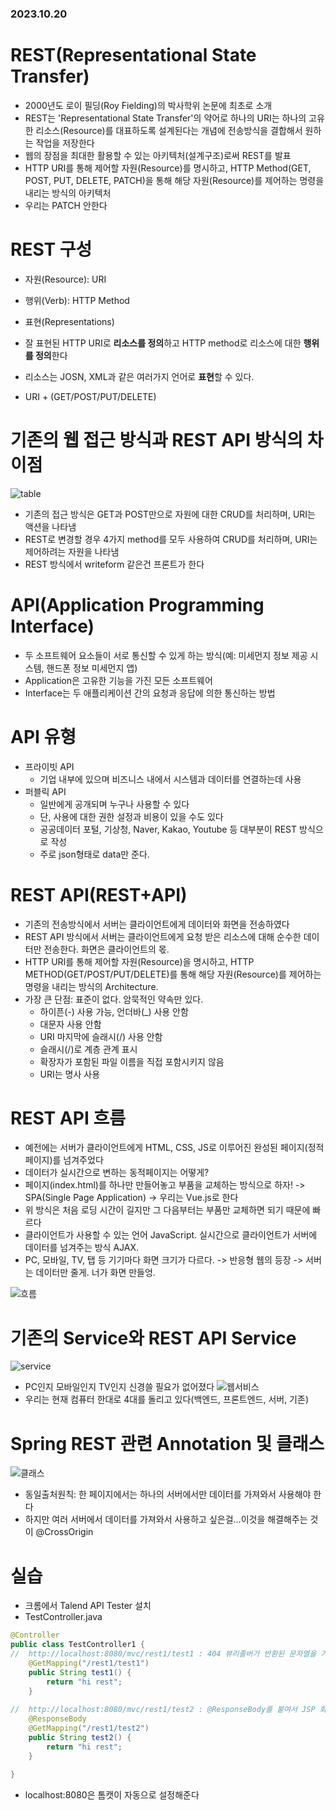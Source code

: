 ### 2023.10.20
# REST(Representational State Transfer)
- 2000년도 로이 필딩(Roy Fielding)의 박사학위 논문에 최초로 소개
- REST는 'Representational State Transfer'의 약어로 하나의 URI는 하나의 고유한 리소스(Resource)를 대표하도록 설계된다는 개념에 전송방식을 결합해서 원하는 작업을 저장한다
- 웹의 장점을 최대한 활용할 수 있는 아키텍처(설계구조)로써 REST를 발표
- HTTP URI를 통해 제어할 자원(Resource)를 명시하고, HTTP Method(GET, POST, PUT, DELETE, PATCH)을 통해 해당 자원(Resource)를 제어하는 명령을 내리는 방식의 아키텍처 
- 우리는 PATCH 안한다

# REST 구성
- 자원(Resource): URI
- 행위(Verb): HTTP Method
- 표현(Representations)

- 잘 표현된 HTTP URI로 **리소스를 정의**하고 HTTP method로 리소스에 대한 **행위를 정의**한다
- 리소스는 JOSN, XML과 같은 여러가지 언어로 **표현**할 수 있다.
- URI + (GET/POST/PUT/DELETE)

# 기존의 웹 접근 방식과 REST API 방식의 차이점
![table](https://github.com/namoo1818/TIL/assets/50236187/fd0e671c-bc4c-4ff7-a138-32ed2eca6062)
- 기존의 접근 방식은 GET과 POST만으로 자원에 대한 CRUD를 처리하며, URI는 액션을 나타냄
- REST로 변경할 경우 4가지 method를 모두 사용하여 CRUD를 처리하며, URI는 제어하려는 자원을 나타냄
- REST 방식에서 writeform 같은건 프론트가 한다

# API(Application Programming Interface)
- 두 소프트웨어 요소들이 서로 통신할 수 있게 하는 방식(예: 미세먼지 정보 제공 시스템, 핸드폰 정보 미세먼지 앱)
- Application은 고유한 기능을 가진 모든 소프트웨어
- Interface는 두 애플리케이션 간의 요청과 응답에 의한 통신하는 방법

#  API 유형
- 프라이빗 API
  - 기업 내부에 있으며 비즈니스 내에서 시스템과 데이터를 연결하는데 사용
- 퍼블릭 API
  - 일반에게 공개되며 누구나 사용할 수 있다
  - 단, 사용에 대한 권한 설정과 비용이 있을 수도 있다
  - 공공데이터 포털, 기상청, Naver, Kakao, Youtube 등 대부분이 REST 방식으로 작성
  - 주로 json형태로 data만 준다.

# REST API(REST+API)
- 기존의 전송방식에서 서버는 클라이언트에게 데이터와 화면을 전송하였다
- REST API 방식에서 서버는 클라이언트에게 요청 받은 리소스에 대해 순수한 데이터만 전송한다. 화면은 클라이언트의 몫.
- HTTP URI를 통해 제어할 자원(Resource)을 명시하고, HTTP METHOD(GET/POST/PUT/DELETE)를 통해 해당 자원(Resource)를 제어하는 명령을 내리는 방식의 Architecture.
- 가장 큰 단점: 표준이 없다. 암묵적인 약속만 있다.
  - 하이픈(-) 사용 가능, 언더바(_) 사용 안함
  - 대문자 사용 안함
  - URI 마지막에 슬래시(/) 사용 안함
  - 슬래시(/)로 계층 관계 표시
  - 확장자가 포함된 파일 이름을 직접 포함시키지 않음
  - URI는 명사 사용

# REST API 흐름
- 예전에는 서버가 클라이언트에게 HTML, CSS, JS로 이루어진 완성된 페이지(정적 페이지)를 넘겨주었다
- 데이터가 실시간으로 변하는 동적페이지는 어떻게?
- 페이지(index.html)를 하나만 만들어놓고 부품을 교체하는 방식으로 하자! -> SPA(Single Page Application) -> 우리는 Vue.js로 한다
- 위 방식은 처음 로딩 시간이 길지만 그 다음부터는 부품만 교체하면 되기 때문에 빠르다
- 클라이언트가 사용할 수 있는 언어 JavaScript. 실시간으로 클라이언트가 서버에 데이터를 넘겨주는 방식 AJAX.
- PC, 모바일, TV, 탭 등 기기마다 화면 크기가 다르다. -> 반응형 웹의 등장 -> 서버는 데이터만 줄게. 너가 화면 만들엉.

![흐름](https://github.com/namoo1818/TIL/assets/50236187/cebc3455-538c-47a9-a4a9-6ed6149f4eca)

# 기존의 Service와 REST API Service
![service](https://github.com/namoo1818/TIL/assets/50236187/c1ae4642-c1bb-4a49-abcc-0c03e06bc907)
- PC인지 모바일인지 TV인지 신경쓸 필요가 없어졌다
![웹서비스](https://github.com/namoo1818/TIL/assets/50236187/08602d85-ecc6-4a1c-b4ae-26d5c1b736e6)
- 우리는 현재 컴퓨터 한대로 4대를 돌리고 있다(백엔드, 프론트엔드, 서버, 기존)

# Spring REST 관련 Annotation 및 클래스
![클래스](https://github.com/namoo1818/TIL/assets/50236187/2bd8f46d-3187-435b-bd63-5959aa5a5bbe)
- 동일출처원칙: 한 페이지에서는 하나의 서버에서만 데이터를 가져와서 사용해야 한다
- 하지만 여러 서버에서 데이터를 가져와서 사용하고 싶은걸...이것을 해결해주는 것이 @CrossOrigin

# 실습
- 크롬에서 Talend API Tester 설치
- TestController.java
```java
@Controller
public class TestController1 {
//	http://localhost:8080/mvc/rest1/test1 : 404 뷰리졸버가 반환된 문자열을 가지고 View 를 찾으려고 해서...
	@GetMapping("/rest1/test1")
	public String test1() {
		return "hi rest";
	}
	
//	http://localhost:8080/mvc/rest1/test2 : @ResponseBody를 붙여서 JSP 화면으로 반환하는게 아니라 데이터 그자체를 반환
	@ResponseBody
	@GetMapping("/rest1/test2")
	public String test2() {
		return "hi rest";
	}
	
}
```
- localhost:8080은 톰캣이 자동으로 설정해준다
